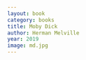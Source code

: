 ```yaml
---
layout: book
category: books
title: Moby Dick
author: Herman Melville
year: 2019
image: md.jpg
---
```


